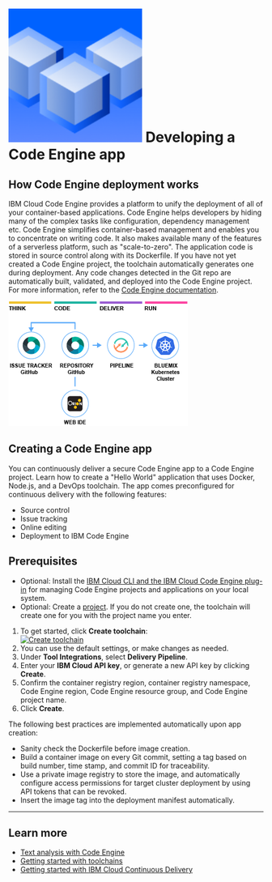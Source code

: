 # ![Icon](./.bluemix/clg-experimental-banner.svg) Developing a Code Engine app

## How Code Engine deployment works
IBM Cloud Code Engine provides a platform to unify the deployment of all of your container-based applications. Code Engine helps developers by hiding many of the complex tasks like configuration, dependency management etc. Code Engine simplifies container-based management and enables you to concentrate on writing code. It also makes available many of the features of a serverless platform, such as "scale-to-zero". The application code is stored in source control along with its Dockerfile. If you have not yet created a Code Engine project, the toolchain automatically generates one during deployment. Any code changes detected in the Git repo are automatically built, validated, and deployed into the Code Engine project. For more information, refer to the [Code Engine documentation](https://cloud.ibm.com/docs/codeengine).

![Icon](./.bluemix/toolchain.png)

## Creating a Code Engine app
You can continuously deliver a secure Code Engine app to a Code Engine project. Learn how to create a "Hello World" application that uses Docker, Node.js, and a DevOps toolchain. The app comes preconfigured for continuous delivery with the following features:
* Source control
* Issue tracking
* Online editing
* Deployment to IBM Code Engine

## Prerequisites
* Optional: Install the [IBM Cloud CLI and the IBM Cloud Code Engine plug-in](https://cloud.ibm.com/docs/codeengine?topic=codeengine-kn-install-cli) for managing Code Engine projects and applications on your local system.
* Optional: Create a [project](https://cloud.ibm.com/docs/codeengine?topic=codeengine-manage-project). If you do not create one, the toolchain will create one for you with the project name you enter.

1. To get started, click **Create toolchain**:
<br> [![Create toolchain](https://cloud.ibm.com/devops/graphics/create_toolchain_button.png)](https://cloud.ibm.com/devops/setup/deploy?repository=https%3A%2F%2Fgithub.com%2Fopen-toolchain%2Fcode-engine-toolchain)
2. You can use the default settings, or make changes as needed.
3. Under **Tool Integrations**, select **Delivery Pipeline**.
4. Enter your **IBM Cloud API key**, or generate a new API key by clicking **Create**.
5. Confirm the container registry region, container registry namespace, Code Engine region, Code Engine resource group, and Code Engine project name.
6. Click **Create**.

The following best practices are implemented automatically upon app creation:
- Sanity check the Dockerfile before image creation.
- Build a container image on every Git commit, setting a tag based on build number, time stamp, and commit ID for traceability.
- Use a private image registry to store the image, and automatically configure access permissions for target cluster deployment by using API tokens that can be revoked.
- Insert the image tag into the deployment manifest automatically.

---
## Learn more

* [Text analysis with Code Engine](https://cloud.ibm.com/docs/solution-tutorials?topic=solution-tutorials-image_classification_code_engine)
* [Getting started with toolchains](https://cloud.ibm.com/devops/getting-started)
* [Getting started with IBM Cloud Continuous Delivery](https://cloud.ibm.com/docs/services/ContinuousDelivery?topic=ContinuousDelivery-getting-started&pos=2)

